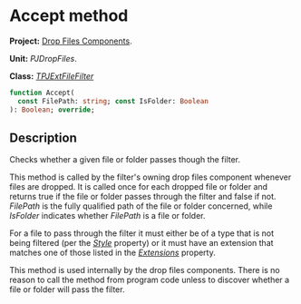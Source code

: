 # Accept method #

**Project:** [Drop Files Components](DropFilesComponents.md).

**Unit:** _PJDropFiles_.

**Class:** _[TPJExtFileFilter](TPJExtFileFilter.md)_

```pascal
function Accept(
  const FilePath: string; const IsFolder: Boolean
): Boolean; override;
```

## Description ##

Checks whether a given file or folder passes though the filter.

This method is called by the filter's owning drop files component whenever files are dropped. It is called once for each dropped file or folder and returns true if the file or folder passes through the filter and false if not. _FilePath_ is the fully qualified path of the file or folder concerned, while _IsFolder_ indicates whether _FilePath_ is a file or folder.

For a file to pass through the filter it must either be of a type that is not being filtered (per the _[Style](TPJExtFileFilterStyle.md)_ property) or it must have an extension that matches one of those listed in the _[Extensions](TPJExtFileFilterExtensions.md)_ property.

This method is used internally by the drop files components. There is no reason to call the method from program code unless to discover whether a file or folder will pass the filter.